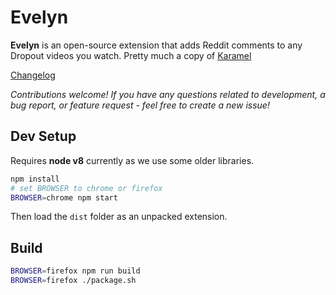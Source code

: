# Evelyn

**Evelyn** is an open-source extension that adds Reddit comments to any Dropout videos you watch. Pretty much a copy of [Karamel](https://github.com/odensc/karamel)

[Changelog](https://github.com/remotesojourner/Evelyn/blob/main/CHANGELOG.md)

_Contributions welcome! If you have any questions related to development, a bug report, or feature request - feel free to create a new issue!_

## Dev Setup

Requires **node v8** currently as we use some older libraries.

```bash
npm install
# set BROWSER to chrome or firefox
BROWSER=chrome npm start
```

Then load the `dist` folder as an unpacked extension.

## Build

```bash
BROWSER=firefox npm run build
BROWSER=firefox ./package.sh
```
